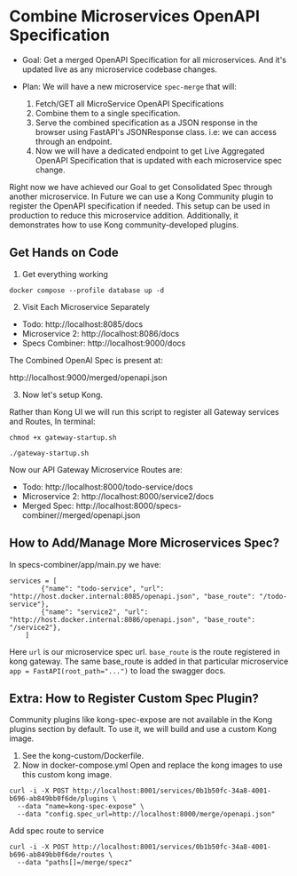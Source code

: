 # Combine Microservices OpenAPI Specification

- Goal: Get a merged OpenAPI Specification for all microservices. And it's updated live as any microservice codebase changes.

- Plan: We will have a new microservice `spec-merge` that will:
  1. Fetch/GET all MicroService OpenAPI Specifications 
  2. Combine them to a single specification.
  3. Serve the combined specification as a JSON response in the browser using FastAPI's JSONResponse class. i.e: we can access through an endpoint.
  4. Now we will have a dedicated endpoint to get Live Aggregated OpenAPI Specification that is updated with each microservice spec change.

Right now we have achieved our Goal to get Consolidated Spec through another microservice. In Future we can use a Kong Community plugin to register the OpenAPI specification if needed. This setup can be used in production to reduce this microservice addition. Additionally, it demonstrates how to use Kong community-developed plugins.

## Get Hands on Code

1. Get everything working
```
docker compose --profile database up -d
```

2. Visit Each Microservice Separately

- Todo: http://localhost:8085/docs
- Microservice 2: http://localhost:8086/docs
- Specs Combiner: http://localhost:9000/docs

The Combined OpenAI Spec is present at: 

http://localhost:9000/merged/openapi.json

3. Now let's setup Kong.

Rather than Kong UI we will run this script to register all Gateway services and Routes, In terminal:

```
chmod +x gateway-startup.sh

./gateway-startup.sh
```

Now our API Gateway Microservice Routes are:

- Todo: http://localhost:8000/todo-service/docs
- Microservice 2: http://localhost:8000/service2/docs
- Merged Spec: http://localhost:8000/specs-combiner//merged/openapi.json

## How to Add/Manage More Microservices Spec?

In specs-combiner/app/main.py we have:

```    
services = [
        {"name": "todo-service", "url": "http://host.docker.internal:8085/openapi.json", "base_route": "/todo-service"},
        {"name": "service2", "url": "http://host.docker.internal:8086/openapi.json", "base_route": "/service2"},
    ]
```

Here `url` is our microservice spec url. `base_route` is the route registered in kong gateway. The same base_route is added in that particular microservice `app = FastAPI(root_path="...")` to load the swagger docs.

## Extra: How to Register Custom Spec Plugin?

Community plugins like kong-spec-expose are not available in the Kong plugins section by default. To use it, we will build and use a custom Kong image.

1. See the kong-custom/Dockerfile. 
2. Now in docker-compose.yml Open and replace the kong images to use this custom kong image.

```
curl -i -X POST http://localhost:8001/services/0b1b50fc-34a8-4001-b696-ab849bb0f6de/plugins \
  --data "name=kong-spec-expose" \
  --data "config.spec_url=http://localhost:8000/merge/openapi.json"
```

Add spec route to service
```
curl -i -X POST http://localhost:8001/services/0b1b50fc-34a8-4001-b696-ab849bb0f6de/routes \
  --data "paths[]=/merge/specz"
```